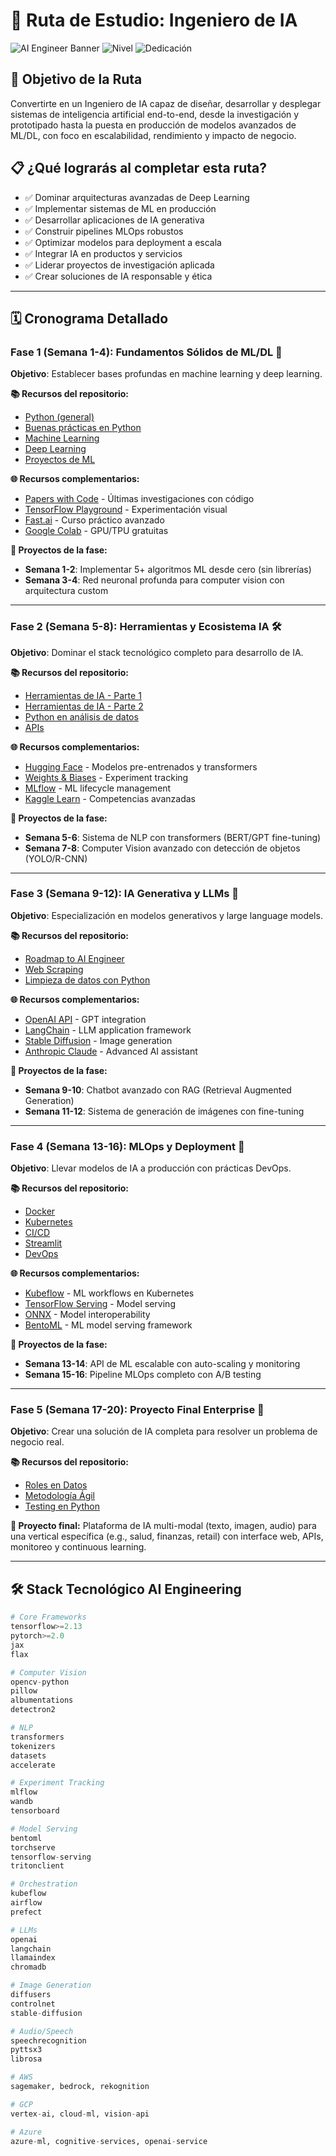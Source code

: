 # 🤖 Ruta de Estudio: Ingeniero de IA

![AI Engineer Banner](https://img.shields.io/badge/Duración-24--28%20semanas-blue) ![Nivel](https://img.shields.io/badge/Nivel-Avanzado%20a%20Experto-red) ![Dedicación](https://img.shields.io/badge/Dedicación-20--25h%2Fsemana-orange)

## 🎯 Objetivo de la Ruta

Convertirte en un Ingeniero de IA capaz de diseñar, desarrollar y desplegar sistemas de inteligencia artificial end-to-end, desde la investigación y prototipado hasta la puesta en producción de modelos avanzados de ML/DL, con foco en escalabilidad, rendimiento y impacto de negocio.

## 📋 ¿Qué lograrás al completar esta ruta?

- ✅ Dominar arquitecturas avanzadas de Deep Learning
- ✅ Implementar sistemas de ML en producción
- ✅ Desarrollar aplicaciones de IA generativa
- ✅ Construir pipelines MLOps robustos
- ✅ Optimizar modelos para deployment a escala
- ✅ Integrar IA en productos y servicios
- ✅ Liderar proyectos de investigación aplicada
- ✅ Crear soluciones de IA responsable y ética

---

## 🗓️ Cronograma Detallado

### **Fase 1 (Semana 1-4): Fundamentos Sólidos de ML/DL** 🧠

**Objetivo**: Establecer bases profundas en machine learning y deep learning.

**📚 Recursos del repositorio:**
- [Python (general)](../1_Fundamentos/Python.pdf)
- [Buenas prácticas en Python](../1_Fundamentos/Buenas_practicas_Python.pdf)
- [Machine Learning](../4_ML_IA/Machine_Learning.pdf)
- [Deep Learning](../4_ML_IA/Deep_Learning.pdf)
- [Proyectos de ML](../4_ML_IA/Proyectos_ML.pdf)

**🌐 Recursos complementarios:**
- [Papers with Code](https://paperswithcode.com) - Últimas investigaciones con código
- [TensorFlow Playground](https://playground.tensorflow.org/) - Experimentación visual
- [Fast.ai](https://course.fast.ai) - Curso práctico avanzado
- [Google Colab](https://colab.research.google.com/) - GPU/TPU gratuitas

**🎯 Proyectos de la fase:**
- **Semana 1-2**: Implementar 5+ algoritmos ML desde cero (sin librerías)
- **Semana 3-4**: Red neuronal profunda para computer vision con arquitectura custom

---

### **Fase 2 (Semana 5-8): Herramientas y Ecosistema IA** 🛠️

**Objetivo**: Dominar el stack tecnológico completo para desarrollo de IA.

**📚 Recursos del repositorio:**
- [Herramientas de IA - Parte 1](../4_ML_IA/Herramientas_IA_1.pdf)
- [Herramientas de IA - Parte 2](../4_ML_IA/Herramientas_IA_2.pdf)
- [Python en análisis de datos](../3_Analisis_Visualizacion/Python_Analisis_Datos.pdf)
- [APIs](../2_Gestion_Datos/APIs.pdf)

**🌐 Recursos complementarios:**
- [Hugging Face](https://huggingface.co/) - Modelos pre-entrenados y transformers
- [Weights & Biases](https://wandb.ai/) - Experiment tracking
- [MLflow](https://mlflow.org/) - ML lifecycle management
- [Kaggle Learn](https://www.kaggle.com/learn) - Competencias avanzadas

**🎯 Proyectos de la fase:**
- **Semana 5-6**: Sistema de NLP con transformers (BERT/GPT fine-tuning)
- **Semana 7-8**: Computer Vision avanzado con detección de objetos (YOLO/R-CNN)

---

### **Fase 3 (Semana 9-12): IA Generativa y LLMs** 🎨

**Objetivo**: Especialización en modelos generativos y large language models.

**📚 Recursos del repositorio:**
- [Roadmap to AI Engineer](../5_Roadmaps/AI_Engineer.pdf)
- [Web Scraping](../2_Gestion_Datos/Web_Scraping.pdf)
- [Limpieza de datos con Python](../2_Gestion_Datos/Limpieza_datos_Python.pdf)

**🌐 Recursos complementarios:**
- [OpenAI API](https://platform.openai.com/) - GPT integration
- [LangChain](https://python.langchain.com/) - LLM application framework
- [Stable Diffusion](https://stability.ai/) - Image generation
- [Anthropic Claude](https://www.anthropic.com/) - Advanced AI assistant

**🎯 Proyectos de la fase:**
- **Semana 9-10**: Chatbot avanzado con RAG (Retrieval Augmented Generation)
- **Semana 11-12**: Sistema de generación de imágenes con fine-tuning

---

### **Fase 4 (Semana 13-16): MLOps y Deployment** 🚀

**Objetivo**: Llevar modelos de IA a producción con prácticas DevOps.

**📚 Recursos del repositorio:**
- [Docker](../6_Desarrollo/Docker.pdf)
- [Kubernetes](../6_Desarrollo/Kubernetes.pdf)
- [CI/CD](../6_Desarrollo/CICD.pdf)
- [Streamlit](../6_Desarrollo/Streamlit.pdf)
- [DevOps](../6_Desarrollo/DevOps.pdf)

**🌐 Recursos complementarios:**
- [Kubeflow](https://www.kubeflow.org/) - ML workflows en Kubernetes
- [TensorFlow Serving](https://www.tensorflow.org/tfx/guide/serving) - Model serving
- [ONNX](https://onnx.ai/) - Model interoperability
- [BentoML](https://bentoml.org/) - ML model serving framework

**🎯 Proyectos de la fase:**
- **Semana 13-14**: API de ML escalable con auto-scaling y monitoring
- **Semana 15-16**: Pipeline MLOps completo con A/B testing

---

### **Fase 5 (Semana 17-20): Proyecto Final Enterprise** 🏢

**Objetivo**: Crear una solución de IA completa para resolver un problema de negocio real.

**📚 Recursos del repositorio:**
- [Roles en Datos](../7_Carrera/Roles_en_Datos.pdf)
- [Metodología Ágil](../7_Carrera/Metodologia_Agil.pdf)
- [Testing en Python](../1_Fundamentos/Testing_en_Python.pdf)

**🎯 Proyecto final:**
Plataforma de IA multi-modal (texto, imagen, audio) para una vertical específica (e.g., salud, finanzas, retail) con interface web, APIs, monitoreo y continuous learning.

---

## 🛠️ Stack Tecnológico AI Engineering

```python
# Core Frameworks
tensorflow>=2.13
pytorch>=2.0
jax
flax

# Computer Vision
opencv-python
pillow
albumentations
detectron2

# NLP
transformers
tokenizers
datasets
accelerate

# Experiment Tracking
mlflow
wandb
tensorboard

# Model Serving
bentoml
torchserve
tensorflow-serving
tritonclient

# Orchestration
kubeflow
airflow
prefect

# LLMs
openai
langchain
llamaindex
chromadb

# Image Generation
diffusers
controlnet
stable-diffusion

# Audio/Speech
speechrecognition
pyttsx3
librosa

# AWS
sagemaker, bedrock, rekognition

# GCP
vertex-ai, cloud-ml, vision-api

# Azure
azure-ml, cognitive-services, openai-service
